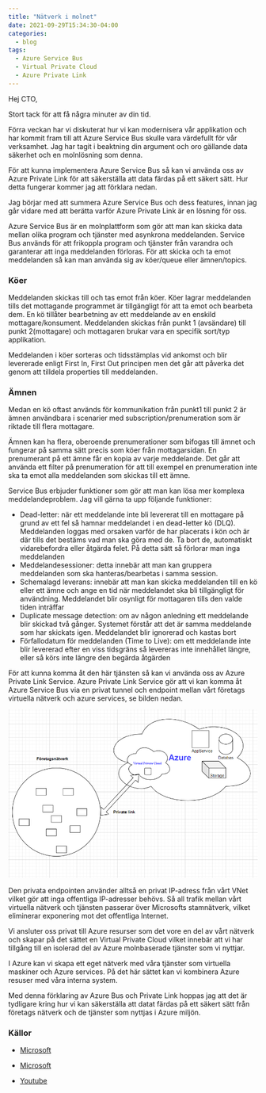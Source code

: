 ```yaml
---
title: "Nätverk i molnet"
date: 2021-09-29T15:34:30-04:00
categories:
  - blog
tags:
  - Azure Service Bus
  - Virtual Private Cloud
  - Azure Private Link 
---
```


Hej CTO, 

Stort tack för att få några minuter av din tid. 

Förra veckan har vi diskuterat hur vi kan modernisera vår applikation och har kommit fram till att Azure Service Bus skulle vara värdefullt för vår verksamhet. Jag har tagit i beaktning din argument och oro gällande data säkerhet och en molnlösning som denna. 

För att kunna implementera Azure Service Bus så kan vi använda oss av Azure Private Link för att säkerställa att data färdas på ett säkert sätt. Hur detta fungerar kommer jag att förklara nedan. 

Jag börjar med att summera Azure Service Bus och dess features, innan jag går vidare med att berätta varför Azure Private Link är en lösning för oss.

Azure Service Bus är en molnplattform som gör att man kan skicka data mellan olika program och tjänster med asynkrona meddelanden. Service Bus används för att frikoppla program och tjänster från varandra och garanterar att inga meddelanden förloras. För att skicka och ta emot meddelanden så kan man använda sig av köer/queue eller ämnen/topics. 

### Köer
Meddelanden skickas till och tas emot från köer. Köer lagrar meddelanden tills det mottagande programmet är tillgängligt för att ta emot och bearbeta dem. En kö tillåter bearbetning av ett meddelande av en enskild mottagare/konsument. Meddelanden skickas från punkt 1 (avsändare) till punkt 2(mottagare) och mottagaren brukar vara en specifik sort/typ applikation. 

Meddelanden i köer sorteras och tidsstämplas vid ankomst och blir levererade enligt First In, First Out principen men det går att påverka det genom att tilldela properties till meddelanden. 

### Ämnen
Medan en kö oftast används för kommunikation från punkt1 till punkt 2 är ämnen användbara i scenarier med subscription/prenumeration som är riktade till flera mottagare. 

Ämnen kan ha flera, oberoende prenumerationer som bifogas till ämnet och fungerar på samma sätt precis som köer från mottagarsidan. En prenumerant på ett ämne får en kopia av varje meddelande. Det går att använda ett filter på prenumeration för att till exempel en prenumeration inte ska ta emot alla meddelanden som skickas till ett ämne.

Service Bus erbjuder funktioner som gör att man kan lösa mer komplexa meddelandeproblem. Jag vill gärna ta upp följande funktioner:

* Dead-letter: när ett meddelande inte bli levererat till en mottagare på grund av ett fel så hamnar meddelandet i en dead-letter kö (DLQ). Meddelanden loggas med orsaken varför de har placerats i kön och är där tills det bestäms vad man ska göra med de. Ta bort de, automatiskt vidarebefordra eller åtgärda felet. På detta sätt så förlorar man inga meddelanden
* Meddelandesessioner: detta innebär att man kan gruppera meddelanden som ska hanteras/bearbetas i samma session. 
* Schemalagd leverans: innebär att man kan skicka meddelanden till en kö eller ett ämne och ange en tid när meddelandet ska bli tillgängligt för användning. Meddelandet blir osynligt för mottagaren tills den valde tiden inträffar 
* Duplicate message detection: om av någon anledning ett meddelande blir skickad två gånger. Systemet förstår att det är samma meddelande som har skickats igen. Meddelandet blir ignorerad och kastas bort
* Förfallodatum för meddelanden (Time to Live): om ett meddelande inte blir levererad efter en viss tidsgräns så levereras inte innehållet längre, eller så körs inte längre den begärda åtgärden

För att kunna komma åt den här tjänsten så kan vi använda oss av Azure Private Link Service. Azure Private Link Service gör att vi kan komma åt Azure Service Bus via en privat tunnel och endpoint mellan vårt företags virtuella nätverk och azure services, se bilden nedan.

![app4](/assets/images/virtualprivatemoln.png)

Den privata endpointen använder alltså en privat IP-adress från vårt VNet vilket gör att inga offentliga IP-adresser behövs. Så all trafik mellan vårt virtuella nätverk och tjänsten passerar över Microsofts stamnätverk, vilket eliminerar exponering mot det offentliga Internet. 

Vi ansluter oss privat till Azure resurser som det vore en del av vårt nätverk och skapar på det sättet en Virtual Private Cloud vilket innebär att vi har tillgång till en isolerad del av Azure molnbaserade tjänster som vi nyttjar. 

I Azure kan vi skapa ett eget nätverk med våra tjänster som virtuella maskiner och Azure services. På det här sättet kan vi kombinera Azure resuser med våra interna system. 

Med denna förklaring av Azure Bus och Private Link hoppas jag att det är tydligare kring hur vi kan säkerställa att datat färdas på ett säkert sätt från företags nätverk och de tjänster som nyttjas i Azure miljön. 


### Källor
- [Microsoft](https://docs.microsoft.com/sv-se/azure/private-link/private-link-overview)

- [Microsoft](https://docs.microsoft.com/sv-se/azure/service-bus-messaging/advanced-features-overview)

- [Youtube](https://www.youtube.com/watch?v=HrK1UlPBkEY)
